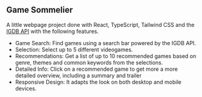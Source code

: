 ## Game Sommelier
A little webpage project done with React, TypeScript, Tailwind CSS and the [IGDB API](https://www.igdb.com/api) with the following features.

* Game Search: Find games using a search bar powered by the IGDB API.
* Selection: Select up to 5 different videogames.
* Recommendations: Get a list of up to 10 recommended games based on genre, themes and common keywords from the selections.
* Detailed Info: Click on a recommended game to get more a more detailed overview, including a summary and trailer
* Responsive Design: It adapts the look on both desktop and mobile devices.

